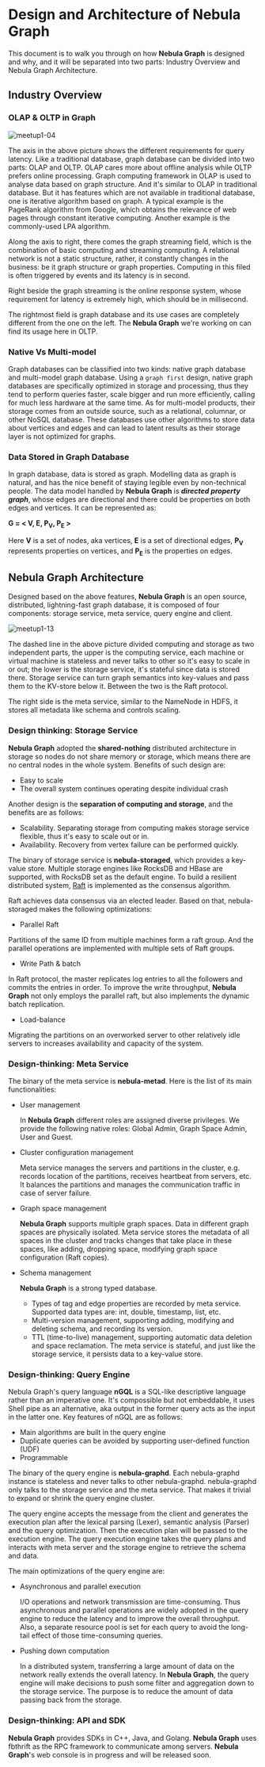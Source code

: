 # Design and Architecture of Nebula Graph

This document is to walk you through on how **Nebula Graph** is designed and why, and it will be separated into two parts: Industry Overview and Nebula Graph Architecture.

## Industry Overview

### OLAP & OLTP in Graph

![meetup1-04](https://user-images.githubusercontent.com/42762957/64223265-dc573680-cf05-11e9-98bc-93de4fd32463.jpg)

The axis in the above picture shows the different requirements for query latency. Like a traditional database, graph database can be divided into two parts: OLAP and OLTP. OLAP cares more about offline analysis while OLTP prefers online processing. Graph computing framework in OLAP is used to analyse data based on graph structure. And it's similar to OLAP in traditional database. But it has features which are not available in traditional database, one is iterative algorithm based on graph. A typical example is the PageRank algorithm from Google, which obtains the relevance of web pages through constant iterative computing. Another example is the commonly-used LPA algorithm.

Along the axis to right, there comes the graph streaming field, which is the combination of basic computing and streaming computing. A relational network is not a static structure, rather, it constantly changes in the business: be it graph structure or graph properties. Computing in this filed 
is often triggered by events and its latency is in second.

Right beside the graph streaming is the online response system, whose requirement for latency is extremely high, which should be in millisecond.

The rightmost field is graph database and its use cases are completely different from the one on the left. The **Nebula Graph** we're working on can find its usage here in OLTP.

### Native Vs Multi-model

Graph databases can be classified into two kinds: native graph database and multi-model graph database. Using a `graph first` design, native graph databases are specifically optimized in storage and processing, thus they tend to perform queries faster, scale bigger and run more efficiently, calling for much less hardware at the same time. As for multi-model products, their storage comes from an outside source, such as a relational, columnar, or other NoSQL database. These databases use other algorithms to store data about vertices and edges and can lead to latent results as their storage layer is not optimized for graphs.

### Data Stored in Graph Database

In graph database, data is stored as graph. Modelling data as graph is natural, and has the nice benefit of staying legible even by non-technical people. The data model handled by **Nebula Graph** is **_directed property graph_**, whose edges are directional and there could be properties on both edges and vertices. It can be represented as:

**G = < V, E, P<sub>V</sub>, P<sub>E</sub> >**

Here **V** is a set of nodes, aka vertices, **E** is a set of directional edges, **P<sub>V</sub>** represents properties on vertices, and **P<sub>E</sub>** is the properties on edges.

## Nebula Graph Architecture

Designed based on the above features, **Nebula Graph** is an open source, distributed, lightning-fast graph database, it is composed of four components: storage service, meta service, query engine and client. 

![meetup1-13](https://user-images.githubusercontent.com/42762957/64231577-9c527c80-cf22-11e9-9044-9a739a22c42a.jpg)

The dashed line in the above picture divided computing and storage as two independent parts, the upper is the computing service, each machine or virtual machine is stateless and never talks to other so it's easy to scale in or out; the lower is the storage service, it's stateful since data is stored there. Storage service can turn graph semantics into key-values and pass them to the KV-store below it. Between the two is the Raft protocol.

The right side is the meta service, similar to the NameNode in HDFS, it stores all metadata like schema and controls scaling.

### Design thinking: Storage Service

**Nebula Graph** adopted the **shared-nothing** distributed architecture in storage so nodes do not share memory or storage, which means there are no central nodes in the whole system. Benefits of such design are:

- Easy to scale
- The overall system continues operating despite individual crash

Another design is the **separation of computing and storage**, and the benefits are as follows:

- Scalability. Separating storage from computing makes storage service flexible, thus it's easy to scale out or in.
- Availability. Recovery from vertex failure can be performed quickly.

The binary of storage service is **nebula-storaged**, which provides a key-value store. Multiple storage engines like RocksDB and HBase are supported, with RocksDB set as the default engine. To build a resilient distributed system, [Raft](https://raft.github.io/) is implemented as the consensus algorithm.

Raft achieves data consensus via an elected leader. Based on that, nebula-storaged makes the following optimizations:

- Parallel Raft

Partitions of the same ID from multiple machines form a raft group. And the parallel operations are implemented with multiple sets of Raft groups.

- Write Path & batch

In Raft protocol, the master replicates log entries to all the followers and commits the entries in order. To improve the write throughput, **Nebula Graph** not only employs the parallel raft, but also implements the dynamic batch replication.

- Load-balance

Migrating the partitions on an overworked server to other relatively idle servers to increases availability and capacity of the system.

### Design-thinking: Meta Service

The binary of the meta service is **nebula-metad**. Here is the list of its main functionalities:

- User management

   In **Nebula Graph** different roles are assigned diverse privileges. We provide the following native roles: Global Admin, Graph Space Admin, User and Guest.
- Cluster configuration management

   Meta service manages the servers and partitions in the cluster, e.g. records location of the partitions, receives heartbeat from servers, etc. It balances the partitions and manages the communication traffic in case of server failure.
- Graph space management

   **Nebula Graph** supports multiple graph spaces. Data in different graph spaces are physically isolated. Meta service stores the metadata of all spaces in the cluster and tracks changes that take place in these spaces, like adding, dropping space, modifying graph space configuration (Raft copies).
- Schema management

    **Nebula Graph** is a strong typed database.

  - Types of tag and edge properties are recorded by meta service. Supported data types are: int, double, timestamp, list, etc.
  - Multi-version management, supporting adding, modifying and deleting schema, and recording its version.
  - TTL (time-to-live) management, supporting automatic data deletion and space reclamation.
The meta service is stateful, and just like the storage service, it persists data to a key-value store.

### Design-thinking: Query Engine

Nebula Graph's query language **nGQL** is a SQL-like descriptive language rather than an imperative one. It's compossible but not embeddable, it uses Shell pipe as an alternative, aka output in the former query acts as the input in the latter one. Key features of nGQL are as follows:

- Main algorithms are built in the query engine
- Duplicate queries can be avoided by supporting user-defined function (UDF)
- Programmable

The binary of the query engine is **nebula-graphd**. Each nebula-graphd instance is stateless and never talks to other nebula-graphd. nebula-graphd only talks to the storage service and the meta service. That makes it trivial to expand or shrink the query engine cluster.

 The query engine accepts the message from the client and generates the execution plan after the lexical parsing (Lexer), semantic analysis (Parser) and the query optimization. Then the execution plan will be passed to the execution engine. The query execution engine takes the query plans and interacts with meta server and the storage engine to retrieve the schema and data.

 The main optimizations of the query engine are:

- Asynchronous and parallel execution

    I/O operations and network transmission are time-consuming. Thus asynchronous and parallel operations are widely adopted in the query engine to reduce the latency and to improve the overall throughput. Also, a separate resource pool is set for each query to avoid the long-tail effect of those time-consuming queries.

- Pushing down computation

    In a distributed system, transferring a large amount of data on the network really extends the overall latency. In **Nebula Graph**, the query engine will make decisions to push some filter and aggregation down to the storage service. The purpose is to reduce the amount of data passing back from the storage.

### Design-thinking: API and SDK

**Nebula Graph** provides SDKs in C++, Java, and Golang. **Nebula Graph** uses fbthrift as the RPC framework to communicate among servers. **Nebula Graph**'s web console is in progress and will be released soon.

